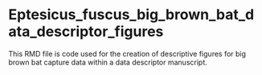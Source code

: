# Eptesicus_fuscus_big_brown_bat_data_descriptor_figures
This RMD file is code used for the creation of descriptive figures for big brown bat capture data within a data descriptor manuscript.
